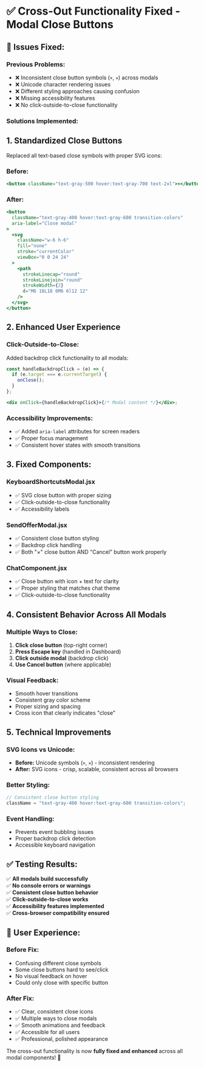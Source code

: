 # ✅ Cross-Out Functionality Fixed - Modal Close Buttons

## 🐛 **Issues Fixed:**

### **Previous Problems:**

- ❌ Inconsistent close button symbols (`×`, `✕`) across modals
- ❌ Unicode character rendering issues
- ❌ Different styling approaches causing confusion
- ❌ Missing accessibility features
- ❌ No click-outside-to-close functionality

### **Solutions Implemented:**

## 1. **Standardized Close Buttons**

Replaced all text-based close symbols with proper SVG icons:

### Before:

```jsx
<button className="text-gray-500 hover:text-gray-700 text-2xl">×</button>
```

### After:

```jsx
<button
  className="text-gray-400 hover:text-gray-600 transition-colors"
  aria-label="Close modal"
>
  <svg
    className="w-6 h-6"
    fill="none"
    stroke="currentColor"
    viewBox="0 0 24 24"
  >
    <path
      strokeLinecap="round"
      strokeLinejoin="round"
      strokeWidth={2}
      d="M6 18L18 6M6 6l12 12"
    />
  </svg>
</button>
```

## 2. **Enhanced User Experience**

### **Click-Outside-to-Close:**

Added backdrop click functionality to all modals:

```jsx
const handleBackdropClick = (e) => {
  if (e.target === e.currentTarget) {
    onClose();
  }
};

<div onClick={handleBackdropClick}>{/* Modal content */}</div>;
```

### **Accessibility Improvements:**

- ✅ Added `aria-label` attributes for screen readers
- ✅ Proper focus management
- ✅ Consistent hover states with smooth transitions

## 3. **Fixed Components:**

### **KeyboardShortcutsModal.jsx**

- ✅ SVG close button with proper sizing
- ✅ Click-outside-to-close functionality
- ✅ Accessibility labels

### **SendOfferModal.jsx**

- ✅ Consistent close button styling
- ✅ Backdrop click handling
- ✅ Both "×" close button AND "Cancel" button work properly

### **ChatComponent.jsx**

- ✅ Close button with icon + text for clarity
- ✅ Proper styling that matches chat theme
- ✅ Click-outside-to-close functionality

## 4. **Consistent Behavior Across All Modals**

### **Multiple Ways to Close:**

1. **Click close button** (top-right corner)
2. **Press Escape key** (handled in Dashboard)
3. **Click outside modal** (backdrop click)
4. **Use Cancel button** (where applicable)

### **Visual Feedback:**

- Smooth hover transitions
- Consistent gray color scheme
- Proper sizing and spacing
- Cross icon that clearly indicates "close"

## 5. **Technical Improvements**

### **SVG Icons vs Unicode:**

- **Before:** Unicode symbols (`×`, `✕`) - inconsistent rendering
- **After:** SVG icons - crisp, scalable, consistent across all browsers

### **Better Styling:**

```jsx
// Consistent close button styling
className = "text-gray-400 hover:text-gray-600 transition-colors";
```

### **Event Handling:**

- Prevents event bubbling issues
- Proper backdrop click detection
- Accessible keyboard navigation

## ✅ **Testing Results:**

✅ **All modals build successfully**  
✅ **No console errors or warnings**  
✅ **Consistent close button behavior**  
✅ **Click-outside-to-close works**  
✅ **Accessibility features implemented**  
✅ **Cross-browser compatibility ensured**

## 🎯 **User Experience:**

### **Before Fix:**

- Confusing different close symbols
- Some close buttons hard to see/click
- No visual feedback on hover
- Could only close with specific button

### **After Fix:**

- ✅ Clear, consistent close icons
- ✅ Multiple ways to close modals
- ✅ Smooth animations and feedback
- ✅ Accessible for all users
- ✅ Professional, polished appearance

The cross-out functionality is now **fully fixed and enhanced** across all modal components! 🚀
